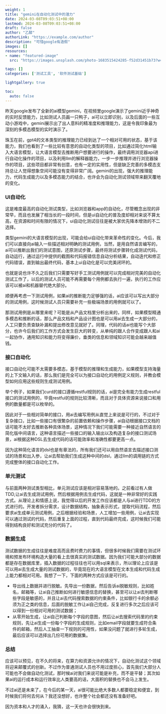 ```yaml
---
weight: 1
title: "gemini在自动化测试中的潜力"
date: 2024-03-08T09:03:51+08:00
lastmod: 2024-03-08T09:03:51+08:00
draft: false
author: "乙醇"
authorLink: "https://example.com/author"
description: "可惜google有造假"
images: []
resources:
- name: "featured-image"
  src: "https://images.unsplash.com/photo-1683515424285-f52d31451b73?w=300"

tags: []
categories: ['测试工具', '软件测试基础']

lightgallery: true

toc:
  auto: false
---
```


昨天google发布了全新的ai模型gemini，在视频里google演示了gemini近乎神奇的实时反馈能力，比如测试人员画一只鸭子，ai可以立即识别，以及后面的一些互动小游戏中，gemini展示出了出人意料的精准度和推理能力，这是令我印象最为深刻的多模态模型的实时演示了。

珠玉在前，gpt4的文本类型的推理能力已经到达了一个相对可用的状态，基于该能力，我们也看到了一些比较有意思的自动化类型的项目，比如通过简化html输入大语言模型，让大语言模型去推断用户想要进行的操作，最终调用浏览器api进行自动化操作的项目，以及利用llm的解释器能力，一步一步推理并进行浏览器操作的项目，这些项目都非常有创意，也有一定的实用性，但是缺乏完善的多模态支持总让人觉得想象空间可能没有变得非常广阔。gemini的出现，强大的推理能力，代码生成能力以及多模态能力的结合，也许会为自动化测试领域带来翻天覆地的变化。

### UI自动化

这是难度最高的自动化测试类型，比如浏览器和app的自动化，尽管概念出现的非常早，而且也发展了相当长的一段时间，但是ui自动化的普及度却相对来说不算太高，在资源和时间有限的情况下，ui自动化测试往往是被大家优先降本增效的不二选择。

类型gemini的大语言模型的出现，可能会给ui自动化带来革命性的变化。今后，我们可以直接向ai输入一些描述相对明确的测试用例，当然，是用自然语言编写的，ai可以推断出我们的测试意图，还原测试步骤，最终将测试步骤转化成测试代码，自动运行，通过运行中提供的截图和代码报错信息自动分析结果，自动迭代和修正代码错误，直到输出最终代码，基本上ui自动化是可以完美闭环的。

也就是说也许不久之后我们只需要写好手工测试用例就可以完成相对完美的自动化测试工作了，以后的测试人员可能不再需要每个用例都去执行一遍，执行的工作应该可以被ai和机器替代绝大部分。

顺便再考虑一下测试用例，如果ai的推断能力足够强的话，ai应该可以写出大部分的测试用例，这时候测试人员只需要补充一些极端场景的用例就可以了。

那测试用例是从哪里来呢？可能是从产品文档里分析出来的，同样，如果模型精通多模态和推断的话，那么产品文档和产品设计图也是可以用ai去生成一大部分的，人工只要负责查缺补漏和提出修改意见就好了。同理，代码的话ai也能写个大部分，也许今后我们的工作方式会发生巨大的转变，从单纯的跟人合作变成跟人和ai一起协作，通用知识和能力将变得廉价，垂类的信息和领域知识可能会越来越值钱。

### 接口自动化

接口自动化可能不太需要多模态，基于模型的推理和生成能力，如果模型支持海量的上下文输入的话，那么我们是完全可以为接口自动化的用例定义规则，并教会模型如何应用这些规则生成测试用例。

举个例子，如果我们curd的接口遵循restful规则的话，ai是完全有能力生成restful接口的测试用例的，毕竟restful的规则比较清晰，而且对于具体资源来说接口和用例的数量都是可以枚举的。

因此对于一些相对简单的接口，用ai去编写用例从直觉上来说是可行的，不过对于复杂接口，比如一些接口有很繁杂的前置依赖和操作步骤，ai自动根据接口文档的话可能不太好去推断各种具体场景，这种情况下我们可能需要一种接近自然语言的简化版中间语言，这种语言描述一些接口的输入输出以及构造复杂的接口测试场景，ai根据这种DSL去生成代码的话可能效率和准确性都要更高一点。

因为这种简化语言的dsl也是有章法的，所有我们还可以用自然语言去描述接口测试的场景和出入参，让ai去帮助我们生成这种中间的dsl，通过llm的调用链的方式完成整体的接口自动化工作。

### 单元测试

与前面两种测试类型相比，单元测试应该是相对容易落地的。之前看过有人做TDD,让ai去生成测试用例，然后根据用例去生成代码，这就是一种非常好的实践方式。从理论上和情感上说，我觉得以后的开发工作应该都是人与ai进行TDD的方式进行的。开发者拆分需求，设计数据结构，抽象表示形式，提取代码流程，然后要求ai生成单元测试用例，之后根据经验和场景，人工增加一些用例，让ai去实现可以通过测试的代码，然后重复上面的过程，直到代码最终完成，这时候我们可能得到结构良好和测试充分的代码了。


### 数据生成

测试数据的生成往往是难度高而且费时费力的事情，但很多时候我们需要在测试环境和预发布环境构造大量的看上去很真实的测试数据。因为我们可能大部分的数据都是存在数据库里，插入数据的过程往往也可以用sql来表示，所以理论上应该是可以用ai去生成大量的测试数据的，毕竟现在的大语言模型在文本生成和代码生成上能力都相对可用。我想了一下，下面的两种方式应该是可行的。

* 导出线上数据并进行脱敏。先导出一份数据，然后告诉ai脱敏规则，比如姓名，邮箱等，让ai自己推断如何进行敏感信息的替换，甚至可以让ai去判断哪些字段是敏感的，并且让ai去代码搜索数据的约束条件，比如银行卡的余额必须为正之类的信息，后面的脱敏工作让ai自己完成，反复进行多次之后应该可以得到一份相对可用的测试数据；
* 从零开始生成，让ai自己判断每个字段的意图，然后让ai去搜索代码里的约束规则，先让ai生成一份每个字段的生成规则，比如email字段就要生成符合条件的邮箱，然后人工抽查一下规则的可用性，如果没问题了就进行多轮生成，最后应该可以选择出几份可用的数据集。



### 总结

应该可以预见，在不久的将来，在算力和资源允许的情况下，自动化测试这个领域将迎来颠覆式的创新。不过作为普通测试人员也不用过度担心，首先我们大部分人可能也不会做自动化测试，那时候ai对我们来说可能是补充，而不是平替；其次如果ai的运行成本和运行效率比人类要高的话，大面积的替换也不会马上发生。

不过ai还是未来了，在今后的某一天，ai很可能比绝大多数人都要稳定和便宜，到时候我们将何去何从？我还没想好，也许整个社会都还没有准备好吧。

因为资本和人才的涌入，我猜，这一天也许会很快到来。